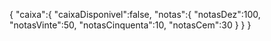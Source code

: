 {
   "caixa":{
      "caixaDisponivel":false,
      "notas":{
         "notasDez":100,
         "notasVinte":50,
         "notasCinquenta":10,
         "notasCem":30
} }
}